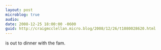 ```yaml
---
layout: post
microblog: true
audio: 
date: 2008-12-25 18:00:00 -0600
guid: http://craigmcclellan.micro.blog/2008/12/26/t1080028620.html
---
```

is out to dinner with the fam.
